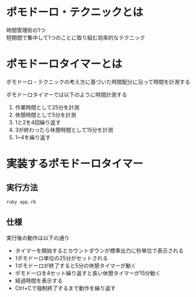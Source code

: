 # ポモドーロ・テクニックとは

時間管理術の1つ  
短期間で集中して1つのことに取り組む効率的なテクニック

# ポモドーロタイマーとは
ポモドーロ・テクニックの考え方に基づいた時間配分に沿って時間を計測する

ポモドーロタイマーでは以下のように時間計測する  
1. 作業時間として25分を計測
2. 休憩時間として5分を計測
3. 1と2を4回繰り返す
4. 3が終わったら休憩時間として15分を計測
5. 1~4を繰り返す

# 実装するポモドーロタイマー

## 実行方法
```bash
ruby app.rb
```

## 仕様
実行後の動作は以下の通り
- タイマーを開始するとカウントダウンが標準出力に秒単位で表示される
- 1ポモドーロ単位の25分がセットされる
- 1ポモドーロが終了すると5分の休憩タイマーが動く
- ポモドーロを4セット繰り返すと長い休憩タイマーが15分動く
- 経過時間を表示する
- Ctrl+Cで強制終了するまで動作を繰り返す